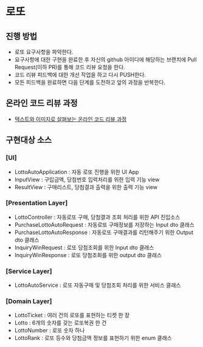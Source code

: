 # 로또
## 진행 방법
* 로또 요구사항을 파악한다.
* 요구사항에 대한 구현을 완료한 후 자신의 github 아이디에 해당하는 브랜치에 Pull Request(이하 PR)를 통해 코드 리뷰 요청을 한다.
* 코드 리뷰 피드백에 대한 개선 작업을 하고 다시 PUSH한다.
* 모든 피드백을 완료하면 다음 단계를 도전하고 앞의 과정을 반복한다.

## 온라인 코드 리뷰 과정
* [텍스트와 이미지로 살펴보는 온라인 코드 리뷰 과정](https://github.com/next-step/nextstep-docs/tree/master/codereview)

## 구현대상 소스
### [UI]
* LottoAutoApplication : 자동 로또 진행을 위한 UI App
* InputView : 구입금액, 당첨번호 입력처리를 위한 입력 기능 view
* ResultView : 구매리스트, 당첨결과 출력을 위한 출력 기능 view
### [Presentation Layer]
* LottoController : 자동로또 구매, 당첨결과 조회 처리를 위한 API 진입소스
* PurchaseLottoAutoRequest : 자동로또 구매정보를 저장하는 Input dto 클래스
* PurchaseLottoAutoResponse : 자동로또 구매결과를 리턴해주기 위한 Output dto 클래스
* InquiryWinRequest : 로또 당첨조회를 위한 Input dto 클래스
* InquiryWinResponse : 로또 당첨조회를 위한 output dto 클래스
### [Service Layer]
* LottoAutoService : 로또 자동구매 및 당첨조회 처리를 위한 서비스 클래스
### [Domain Layer]
* LottoTicket : 여러 건의 로또를 표현하는 티켓 한 장
* Lotto : 6개의 숫자를 갖는 로또복권 한 건
* LottoNumber : 로또 숫자 하나
* LottoRank : 로또 등수와 당첨금액 정보를 표현하기 위한 enum 클래스